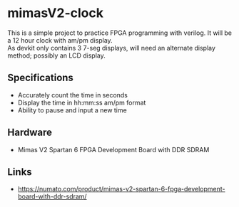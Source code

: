 # mimasV2-clock
This is a simple project to practice FPGA programming with verilog. It will be a 12 hour clock with am/pm display.\
As devkit only contains 3 7-seg displays, will need an alternate display method; possibly an LCD display.

## Specifications
- Accurately count the time in seconds
- Display the time in hh:mm:ss am/pm format
- Ability to pause and input a new time

## Hardware
- Mimas V2 Spartan 6 FPGA Development Board with DDR SDRAM

## Links
- https://numato.com/product/mimas-v2-spartan-6-fpga-development-board-with-ddr-sdram/
